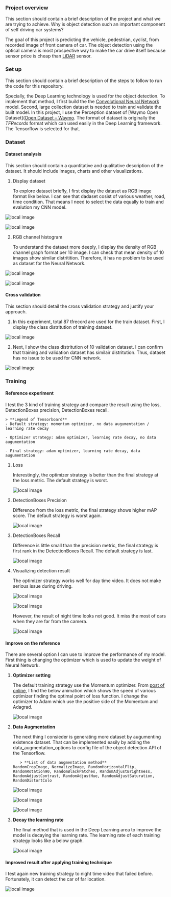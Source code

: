 ### Project overview

This section should contain a brief description of the project and what we are trying to achieve. Why is object detection such an important component of self driving car systems?

The goal of this project is predicting the vehicle, pedestrian, cyclist, from recorded image of front camera of car. The object detection using  the optical camera is most prospective way to make the car drive itself because sensor price is cheap than [LiDAR](https://velodynelidar.com/what-is-lidar/) sensor.

### Set up

This section should contain a brief description of the steps to follow to run the code for this repository.

Specially, the Deep Learning technology is used for the object detection. To implement that method, I first build the the [Convolutional Neural Network](https://en.wikipedia.org/wiki/Convolutional_neural_network) model. Second, large collection dataset is needed to train and validate the built model. In this project, I use  the Perception dataset of [Waymo Open Dataset]([Open Dataset – Waymo](https://waymo.com/open/). The format of dataset is originally the *TFRecords* format which can used easily in the Deep Learning framework. The Tensorflow is selected for that. 

### Dataset

#### Dataset analysis

This section should contain a quantitative and qualitative description of the dataset. It should include images, charts and other visualizations.

1. Display dataset
   
   To explore dataset briefly, I first display the dataset as RGB image format like below. I can see that dadaset cosist of various weather, road, time condition. That means I need to select the data equally to train and evalution my CNN model.

![local image](eda_pic/eda_pic_11.png)

![local image](eda_pic/eda_pic_12.png)

2. RGB channel histogram
   
   To understand the dataset more deeply, I display the density of RGB channel graph format per 10 image. I can check that mean density of 10 images show similar distritition. Therefore, it has no problem to be used as dataset for the Neural Network.

![local image](eda_pic/eda_pic_16.png)

![local image](eda_pic/eda_pic_18.png)

#### 

#### Cross validation

This section should detail the cross validation strategy and justify your approach.

1. In this experiment, total 87 tfrecord are used for the train dataset. First, I display the class distritution of training dataset. 

![local image](eda_pic/eda_pic_26.png)

2. Next, I show the class distritution of 10 validation dataset. I can confirm that training and validation dataset has similair distritution. Thus, dataset has no issue to be used for CNN network.

![local image](eda_pic/eda_pic_27.png)

### Training

#### Reference experiment

I test the 3 kind of training strategy and compare the result using the loss, DetectionBoxes precision, DetectionBoxes recall.

```
> **Legend of Tensorboard**
- Default strategy: momentum optimizer, no data augumentation / learning rate decay

- Optimizer strategy: adam optimizer, learning rate decay, no data augumentation

- Final strategy: adam optimizer, learning rate decay, data augumentation
```

1. Loss
   
   Interestingly, the optimizer strategy is better than the final strategy at the loss metric. The default strategy is worst.
   
   ![local image](training_strategy_pic/loss_graph.png)

2. DetectionBoxes Precision
   
   Difference from the loss metric, the final strategy shows higher mAP score. The default strategy is worst again.
   
   ![local image](training_strategy_pic/precision_graph.png)

3. DetectionBoxes Recall
   
   Difference is little small than the precision metric, the final strategy is first rank in the DetectionBoxes Recall. The default strategy is last.
   
   ![local image](training_strategy_pic/recall_graph.png)

4. Visualizing detection result 
   
   The optimizer strategy works well for day time video. It does not make serious issue during driving.
   
   ![local image](optimizer_video/animation_1.gif)
   
   ![local image](optimizer_video/animation_2.gif)
   
   However, the result of night time looks not good. It miss the most of cars when they are far from the camera.  
   
   ![local image](optimizer_video/animation_3.gif)

#### Improve on the reference

There are several option I can use to improve the performance of my model. First thing is changing the optimizer which is used to update the weight of Neural Network.

1. **Optimizer setting**
   
   The default training strategy use the Momentum optimizer. From [post of online](https://medium.com/@ramrajchandradevan/the-evolution-of-gradient-descend-optimization-algorithm-4106a6702d39), I find the below animation which shows the speed of various optimizer finding the optimal point of loss function. I change the optimizer to Adam which use the positive side of the Momentum and Adagrad.
   
   ![local image](training_strategy_pic/optimizer_difference.gif)

2. **Data Augmentation**
   
   The next thing I consieder is generating more dataset by augumenting existence dataset. That can be implemented easily by adding the data_augmentation_options to config file of the object detection API of the Tensorflow.
   
   ```
      > **List of data augmentation method**
   RandomCropImage, NormalizeImage, RandomHorizontalFlip, 
   RandomRotation90, RandomBlackPatches, RandomAdjustBrightness, 
   RandomAdjustContrast, RandomAdjustHue, RandomAdjustSaturation, 
   RandomDistortColo
   ```
   
   ![local image](aug_pic/aug_pic_1.png)
   
   ![local image](aug_pic/aug_pic_4.png)
   
   ![local image](aug_pic/aug_pic_5.png)

3. **Decay the learning rate**
   
   The final method that is used in the Deep Learning area to improve the model is decaying the learning rate. The learning rate of each training strategy looks like a below graph.
   
   ![local image](training_strategy_pic/lr_graph.png)

#### Improved result after applying training technique

I test again new training strategy to night time video that failed before. Fortunately, it can detect the car of far location.

![local image](final_video/animation_3.gif)
